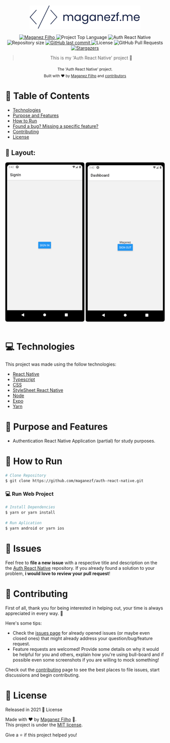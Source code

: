 <div align='center'>

# <img align='center' src="./.github/logo.svg" alt="My Logo (maganezf)" width="350"/>

</div>

<p align="center">
   <a href="https://www.linkedin.com/in/maganez-filho-b5813b188/">
      <img alt="Maganez Filho" src="https://img.shields.io/badge/-Maganez_Filho-0A66C2?style=flat&logo=Linkedin&logoColor=white" />
   </a>

  <img alt='Project Top Language' src='https://img.shields.io/github/languages/top/maganezf/auth-react-native'/>

  <a>
    <img alt='Auth React Native' src="https://img.shields.io/badge/Auth React Native-101D42"/>
  </a>

  <img alt="Repository size" src="https://img.shields.io/github/repo-size/maganezf/auth-react-native?color=5863d2">

  <a href="https://github.com/maganezf/auth-react-native/commits/main">
    <img alt="GitHub last commit" src="https://img.shields.io/github/last-commit/maganezf/auth-react-native?color=5863d2">
  </a>
  <img alt="License" src="https://img.shields.io/badge/license-MIT-5965e0">
  <img alt="GitHub Pull Requests" src="https://img.shields.io/github/issues-pr/maganezf/auth-react-native?color=5863d2" />
  <a href="https://github.com/maganezf/GitNam-eRepositoryHere/stargazers">
    <img alt="Stargazers" src="https://img.shields.io/github/stars/maganezf/auth-react-native?color=5863d2&logo=github">
  </a>
</p>

<div align="center">

> This is my 'Auth React Native' project 🤗

<sub>The 'Auth React Native' project. <br/>
Built with ❤︎ by
<a href="https://github.com/maganezf">Maganez Filho</a> and
<a href="https://github.com/maganezf/auth-react-native/graphs/contributors">
contributors
</a>
</sub>

</div>

# :pushpin: Table of Contents

- [Technologies](#computer-technologies)
- [Purpose and Features](#dart-purpose-and-features)
- [How to Run](#construction_worker-how-to-run)
- [Found a bug? Missing a specific feature?](#bug-issues)
- [Contributing](#tada-contributing)
- [License](#closed_book-license)

<h2 align="left"> 🎨 Layout:</h2>
<p align="center">
  <div align="center">
    <img src="./.github/screenshot-1.png" width="250px" style="border-radius: 6px;" />
    <img src="./.github/screenshot-2.png" width="250px" style="border-radius: 6px;" />
  </div>
  <br/>
</p>

# :computer: Technologies

This project was made using the follow technologies:

- [React Native](https://reactnative.dev/)
- [Typescript](https://www.typescriptlang.org/)
- [CSS](https://developer.mozilla.org/en-US/docs/Web/CSS)
- [StyleSheet React Native](https://reactnative.dev/docs/stylesheet)
- [Node](https://nodejs.org/)
- [Expo](https://expo.io/)
- [Yarn](https://yarnpkg.com/)

# :dart: Purpose and Features

- Authentication React Native Application (partial) for study purposes.

# :construction_worker: How to Run

```bash
# Clone Repository
$ git clone https://github.com/maganezf/auth-react-native.git
```

### 💻 Run Web Project

```bash
# Install Dependencies
$ yarn or yarn install

# Run Aplication
$ yarn android or yarn ios
```

# :bug: Issues

Feel free to **file a new issue** with a respective title and description on the the [Auth React Native](https://github.com/maganezf/auth-react-native/issues) repository. If you already found a solution to your problem, **i would love to review your pull request**!

# :tada: Contributing

First of all, thank you for being interested in helping out, your time is always appreciated in every way. 💯

Here's some tips:

- Check the [issues page](https://github.com/maganezf/auth-react-native/issues) for already opened issues (or maybe even closed ones) that might already address your question/bug/feature request.
- Feature requests are welcomed! Provide some details on why it would be helpful for you and others, explain how you're using bull-board and if possible even some screenshots if you are willing to mock something!

Check out the [contributing](./CONTRIBUTING) page to see the best places to file issues, start discussions and begin contributing.

# :closed_book: License

Released in 2021 📕 License

Made with ❤︎ by [Maganez Filho](https://github.com/maganezf) 🚀. <br/>
This project is under the [MIT license](./LICENSE).

Give a ⭐️ if this project helped you!

